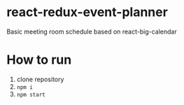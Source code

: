 # react-redux-event-planner
Basic meeting room schedule based on react-big-calendar

# How to run
1. clone repository
2. `npm i`
3. `npm start`

